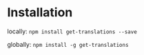 # Installation

locally:
`npm install get-translations --save`

globally:
`npm install -g get-translations`
